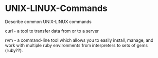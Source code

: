 # UNIX-LINUX-Commands
Describe common UNIX-LINUX commands

curl - a tool to transfer data from or to a server

rvm - a command-line tool which allows you to easily install, manage, and work with multiple ruby environments from interpreters to sets of gems (ruby??).
